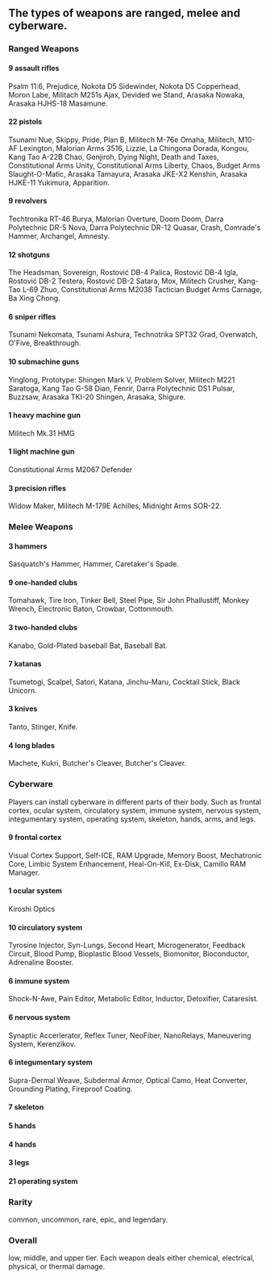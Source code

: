 ## The types of weapons are ranged, melee and cyberware.
### Ranged Weapons
#### 9 assault rifles
Psalm 11:6, Prejudice, Nokota D5 Sidewinder, Nokota D5 Copperhead, Moron Labe, Militach M251s Ajax, Devided we Stand, Arasaka Nowaka, Arasaka HJHS-18 Masamune.
#### 22 pistols
Tsunami Nue, Skippy, Pride, Plan B, Militech M-76e Omaha, Militech, M10-AF Lexington, Malorian Arms 3516, Lizzie, La Chingona Dorada, Kongou, Kang Tao A-22B Chao, Genjiroh, Dying Night, Death and Taxes, Constitutional Arms Unity, Constitutional Arms Liberty, Chaos, Budget Arms Slaught-O-Matic, Arasaka Tamayura, Arasaka JKE-X2 Kenshin, Arasaka HJKE-11 Yukimura, Apparition.
#### 9 revolvers
Techtronika RT-46 Burya, Malorian Overture, Doom Doom, Darra Polytechnic DR-5 Nova, Darra Polytechnic DR-12 Quasar, Crash, Comrade's Hammer, Archangel, Amnesty.
#### 12 shotguns
The Headsman, Sovereign, Rostović DB-4 Palica, Rostović DB-4 Igla, Rostović DB-2 Testera, Rostović DB-2 Satara, Mox, Militech Crusher, Kang-Tao L-69 Zhuo, Constitutional Arms M2038 Tactician Budget Arms Carnage, Ba Xing Chong.
#### 6 sniper rifles
Tsunami Nekomata, Tsunami Ashura, Technotrika SPT32 Grad, Overwatch, O'Five, Breakthrough.
#### 10 submachine guns
Yinglong, Prototype: Shingen Mark V, Problem Solver, Militech M221 Saratoga, Kang Tao G-58 Dian, Fenrir, Darra Polytechnic DS1 Pulsar, Buzzsaw, Arasaka TKI-20 Shingen, Arasaka, Shigure.
#### 1 heavy machine gun
Militech Mk.31 HMG 
#### 1 light machine gun
Constitutional Arms M2067 Defender
#### 3 precision rifles
Widow Maker, Militech M-179E Achilles, Midnight Arms SOR-22.
### Melee Weapons
#### 3 hammers
Sasquatch's Hammer, Hammer, Caretaker's Spade.
#### 9 one-handed clubs
Tomahawk, Tire Iron, Tinker Bell, Steel Pipe, Sir John Phallustiff, Monkey Wrench, Electronic Baton, Crowbar, Cottonmouth. 
#### 3 two-handed clubs
Kanabo, Gold-Plated baseball Bat, Baseball Bat.
#### 7 katanas
Tsumetogi, Scalpel, Satori, Katana, Jinchu-Maru, Cocktail Stick, Black Unicorn. 
#### 3 knives
Tanto, Stinger, Knife.
#### 4 long blades
Machete, Kukri, Butcher's Cleaver, Butcher's Cleaver.
### Cyberware
Players can install cyberware in different parts of their body. Such as frontal cortex, ocular system, circulatory system, immune system, nervous system, integumentary system, operating system, skeleton, hands, arms, and legs. 
#### 9 frontal cortex
Visual Cortex Support, Self-ICE, RAM Upgrade, Memory Boost, Mechatronic Core, Limbic System Enhancement, Heal-On-Kill, Ex-Disk, Camillo RAM Manager.
#### 1 ocular system
Kiroshi Optics
#### 10 circulatory system
Tyrosine Injector, Syn-Lungs, Second Heart, Microgenerator, Feedback Circuit, Blood Pump, Bioplastic Blood Vessels, Biomonitor, Bioconductor, Adrenaline Booster.
#### 6 immune system
Shock-N-Awe, Pain Editor, Metabolic Editor, Inductor, Detoxifier, Cataresist. 
#### 6 nervous system
Synaptic Accerlerator, Reflex Tuner, NeoFiber, NanoRelays, Maneuvering System, Kerenzikov.
#### 6 integumentary system
Supra-Dermal Weave, Subdermal Armor, Optical Camo, Heat Converter, Grounding Plating, Fireproof Coating.
#### 7 skeleton
#### 5 hands
#### 4 hands
#### 3 legs
#### 21 operating system
### Rarity
common, uncommon, rare, epic, and legendary.
### Overall
low, middle, and upper tier. Each weapon deals either chemical, electrical, physical, or thermal damage.
